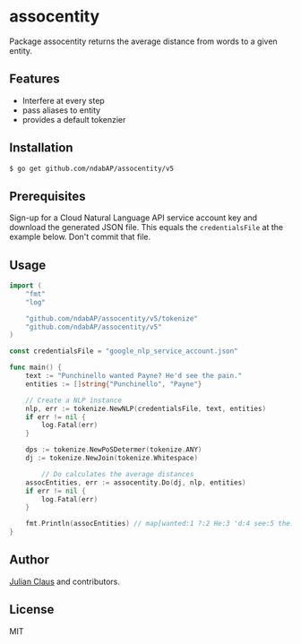 # assocentity

Package assocentity returns the average distance from words to a given entity.

## Features

- Interfere at every step
- pass aliases to entity
- provides a default tokenzier

## Installation

```bash
$ go get github.com/ndabAP/assocentity/v5
```

## Prerequisites

Sign-up for a Cloud Natural Language API service account key and download the generated JSON file. This equals the `credentialsFile` at the example below. Don't commit that file.

## Usage

```go
import (
	"fmt"
	"log"

	"github.com/ndabAP/assocentity/v5/tokenize"
	"github.com/ndabAP/assocentity/v5"
)

const credentialsFile = "google_nlp_service_account.json"

func main() {
	text := "Punchinello wanted Payne? He'd see the pain."
	entities := []string{"Punchinello", "Payne"}

	// Create a NLP instance
	nlp, err := tokenize.NewNLP(credentialsFile, text, entities)
	if err != nil {
		log.Fatal(err)
	}

	dps := tokenize.NewPoSDetermer(tokenize.ANY)
	dj := tokenize.NewJoin(tokenize.Whitespace)

    	// Do calculates the average distances
	assocEntities, err := assocentity.Do(dj, nlp, entities)
	if err != nil {
		log.Fatal(err)
	}

	fmt.Println(assocEntities) // map[wanted:1 ?:2 He:3 'd:4 see:5 the:6 pain:7 .:8]
}
```

## Author

[Julian Claus](https://www.julian-claus.de) and contributors.

## License

MIT
